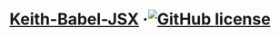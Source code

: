 
# [Keith-Babel-JSX](https://github.com/KeithWang2019/Keith-Babel-JSX) &middot;[![GitHub license](https://img.shields.io/badge/license-MIT-blue.svg)](https://github.com/KeithWang2019/Keith-Babel-JSX/blob/master/LICENSE)
